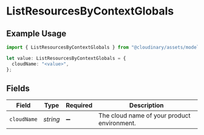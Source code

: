 # ListResourcesByContextGlobals

## Example Usage

```typescript
import { ListResourcesByContextGlobals } from "@cloudinary/assets/models/operations";

let value: ListResourcesByContextGlobals = {
  cloudName: "<value>",
};
```

## Fields

| Field                                       | Type                                        | Required                                    | Description                                 |
| ------------------------------------------- | ------------------------------------------- | ------------------------------------------- | ------------------------------------------- |
| `cloudName`                                 | *string*                                    | :heavy_minus_sign:                          | The cloud name of your product environment. |